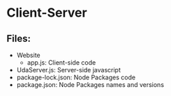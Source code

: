 # Client-Server

## Files:
- Website
  - app.js: Client-side code
- UdaServer.js: Server-side javascript
- package-lock.json: Node Packages code
- package.json: Node Packages names and versions
